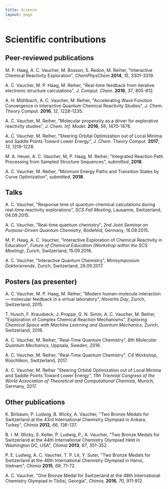 ```yaml
---
title: Science
layout: page
---
```


# Scientific contributions

## Peer-reviewed publications

M. P. Haag, A. C. Vaucher, M. Bosson, S. Redon, M. Reiher, 
"Interactive Chemical Reactivity Exploration", 
*ChemPhysChem* **2014**, *15*, 3301-3319.

A. C. Vaucher, M. P. Haag, M. Reiher,
"Real-time feedback from iterative electronic structure calculations",
*J. Comput. Chem.* **2016**, *37*, 805-812.

A. H. Mühlbach, A. C. Vaucher, M. Reiher,
"Accelerating Wave Function Convergence in Interactive Quantum Chemical Reactivity Studies",
*J. Chem. Theory Comput.* **2016**, *12*, 1228-1235.

A. C. Vaucher, M. Reiher,
"Molecular propensity as a driver for explorative reactivity studies",
*J. Chem. Inf. Model.* **2016**, *56*, 1470-1478.

A. C. Vaucher, M. Reiher,
"Steering Orbital Optimization out of Local Minima and Saddle Points Toward Lower Energy",
*J. Chem. Theory Comput.* **2017**, *13*, 1219-1228.

M. A. Heuer, A. C. Vaucher, M, P. Haag, M. Reiher,
"Integrated Reaction Path Processing from Sampled Structure Sequences",
*submitted*, **2018**.

A. C. Vaucher, M. Reiher,
"Minimum Energy Paths and Transition States by Curve Optimization",
*submitted*, **2018**.


## Talks

A. C. Vaucher,
"Response time of quantum-chemical calculations during real-time reactivity explorations", 
*SCS Fall Meeting*,
Lausanne, Switzerland, 
04.09.2015.

A. C. Vaucher,
"Real-time quantum chemistry", 
*2nd Joint Seminar on Purpose-Driven Quantum Chemistry*,
Bödefeld, Germany, 
16.09.2015.

M. P. Haag, A. C. Vaucher,
"Interactive Exploration of Chemical Reactivity in Education", 
*Future of Chemical Education (Workshop within the SCS Meeting)*,
Zurich, Switzerland, 
15.09.2016.

A. C. Vaucher,
"Interactive Quantum Chemistry", 
*Minisymposium Doktorierende*,
Zurich, Switzerland, 
26.09.2017.


## Posters (as presenter)

A. C. Vaucher, M. P. Haag, M. Reiher,
"Modern human-molecule interaction — molecular feedback in a virtual laboratory",
*Novartis Day*,
Zurich, Switzerland,
2015.

T. Husch, F. Krausbeck, J. Proppe, G. N. Simm, A. C. Vaucher, M. Reiher,
"Exploration of Complex Chemical Reaction Mechanisms",
*Exploring Chemical Space with Machine Learning and Quantum Mechanics*,
Zurich, Switzerland,
2016.

A. C. Vaucher, M. Reiher,
"Real-Time Quantum Chemistry",
*8th Molecular Quantum Mechanics*,
Uppsala, Sweden,
2016.

A. C. Vaucher, M. Reiher,
"Real-Time Quantum Chemistry",
*C4 Workshop*,
Rüschlikon, Switzerland, 
2017.

A. C. Vaucher, M. Reiher
"Steering Orbital Optimization out of Local Minima and Saddle Points Toward Lower Energy",
*11th Triennial Congress of the World Association of Theoretical and Computational Chemists*,
Munich, Germany,
2017.

<!---
## Posters (as co-author)

M. P. Haag, A. C. Vaucher, M. Bosson, S. Redon, M. Reiher,
"Exploring Chemical Reactivity Interactively",
*Faraday Discussion 169*,
Nottingham, United Kingdom, 
2014.

A. H. Mühlbach, A. C. Vaucher, M. Reiher,
"SCF Convergence Acceleration in Real-time Quantum Chemistry",
*52nd Symposium on Theoretical Chemistry*,
Bochum, Germany,
2016.

T. Husch, F. Krausbeck, J. Proppe, G. N. Simm, A. C. Vaucher, M. Reiher,
"Exploration of Complex Chemical Reaction Mechanisms",
*SCS Fall Meeting*,
Zurich, Switzerland,
2016.

A. H. Mühlbach, A. C. Vaucher, M. Reiher,
"Real-Time Quantum Chemistry",
*11th Triennial Congress of the World Association of Theoretical and Computational Chemists*,
Munich, Germany,
2017.

A. H. Mühlbach, A. C. Vaucher, M. Reiher,
"Self-consistent Field Convergence Acceleration in Real-time Quantum Chemistry",
*C4 Workshop*,
Rüschlikon, Switzerland, 
2017.
-->


## Other publications

K. Birbaum, P. Ludwig, B. Wicky, A. Vaucher,
"Two Bronze Medals for Switzerland at the 43rd International Chemistry Olympiad in Ankara, Turkey",
*Chimia* **2012**, *66*, 136-137.

B. I. M. Wicky, S. Keller, P. Ludwig, P., A. Vaucher, 
"Two Bronze Medals for Switzerland at the 44th International Chemistry Olympiad Held in Washington DC, USA",
*Chimia* **2013**, *67*, 351-352.

P. E. Ludwig, A. C. Vaucher, T. P. Lê, Y. Suter,
"Two Bronze Medals for Switzerland at the 46th International Chemistry Olympiad in Hanoi, Vietnam",
*Chimia* **2015**, *69*, 71-72.

A. C. Vaucher,
"One Bronze Medal for Switzerland at the 48th International Chemistry Olympiad in Tbilisi, Georgia",
*Chimia*, **2016**, *70*, 911-912.
